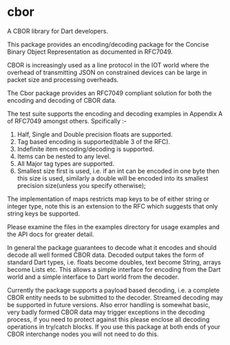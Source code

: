 # cbor

A CBOR library for Dart developers.

This package provides an 
encoding/decoding package for the Concise 
Binary Object Representation as documented in RFC7049.

CBOR is increasingly used as a line protocol in the IOT
world where the overhead of transmitting JSON on constrained devices can be large
in packet size and processing overheads.

The Cbor package provides an RFC7049 compliant solution for both the encoding and decoding of CBOR data.

The test suite supports the encoding and decoding examples in Appendix A of RFC7049 amongst others. Spcifically :-

1. Half, Single and Double precision floats are supported.
2. Tag based encoding is supported(table 3 of the RFC).
3. Indefinite item encoding/decoding is supported.
4. Items can be nested to any level.
5. All Major tag types are supported.
6. Smallest size first is used, i.e. if an int can be encoded in one byte then
   this size is used, similarly a double will be encoded into its smallest precision
   size(unless you specify otherwise);
   
The implementation of maps restricts map keys to be of either string or integer type,
note this is an extension to the RFC which suggests that only string keys be supported.

Please examine the files in the examples directory for usage examples and the
API docs for greater detail.

In general the package guarantees to decode what it encodes and should
decode all well formed CBOR data. Decoded output takes the form of standard Dart types, i.e.
floats become doubles, text become String, arrays become Lists etc.
This allows a simple interface for encoding from the Dart world and a simple interface to Dart world from the decoder.

Currently the package supports a payload based decoding, i.e. a complete CBOR entity needs to be submitted to the decoder. 
Streamed decoding may be supported in future versions.
Also error handling is somewhat basic, very badly formed CBOR data may
trigger exceptions in the decoding process, if you need to
protect against this please enclose all decoding operations in try/catch blocks. If you use this package at both ends of your CBOR interchange nodes you will not need
to do this.





